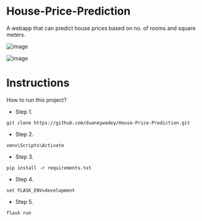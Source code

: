 # House-Price-Prediction
A webapp that can predict house prices based on no. of rooms and square meters. 

![image](https://user-images.githubusercontent.com/88537860/201334399-c7f566f3-a4cc-4ff9-b581-2596baf8158a.png)

![image](https://user-images.githubusercontent.com/88537860/201334729-bd87aadf-596f-4726-965d-fef864fd91ad.png)

# Instructions
How to run this project? 

* Step 1. 
```
git clone https://github.com/duaneywadey/House-Price-Prediction.git
```

* Step 2. 
```
venv\Scripts\Activate
```

* Step 3. 
```
pip install -r requirements.txt
```

* Step 4.
```
set FLASK_ENV=development
```

* Step 5.
```
flask run  
```

